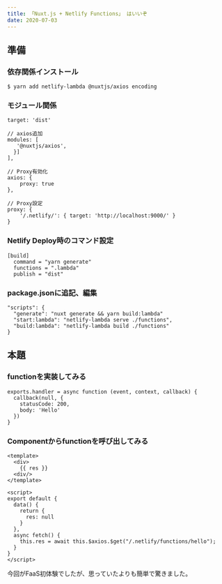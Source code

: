 ```yaml
---
title: 「Nuxt.js + Netlify Functions」 はいいぞ
date: 2020-07-03
---
```


## 準備

### 依存関係インストール
```
$ yarn add netlify-lambda @nuxtjs/axios encoding
```

### モジュール関係
```js[nuxt.config.js]
target: 'dist'

// axios追加
modules: [
   '@nuxtjs/axios',
  }]
],

// Proxy有効化
axios: {
    proxy: true
},

// Proxy設定
proxy: {
    '/.netlify/': { target: 'http://localhost:9000/' }
}
```

### Netlify Deploy時のコマンド設定
```toml[netlify.toml]
[build]
  command = "yarn generate"
  functions = ".lambda"
  publish = "dist"
```

### package.jsonに追記、編集
```json[package.json]
"scripts": {
  "generate": "nuxt generate && yarn build:lambda"
  "start:lambda": "netlify-lambda serve ./functions",
  "build:lambda": "netlify-lambda build ./functions"
}
```
## 本題

### functionを実装してみる
```js[functions/hello.js]
exports.handler = async function (event, context, callback) {
  callback(null, {
    statusCode: 200,
    body: 'Hello'
  })
}
```

### Componentからfunctionを呼び出してみる
```js[components/Hello.vue]
<template>
  <div>
    {{ res }}
  <div/>
</template>

<script>
export default {
  data() {
    return {
      res: null
    }
  },
  async fetch() {
    this.res = await this.$axios.$get("/.netlify/functions/hello");
  }
}
</script>
```

今回がFaaS初体験でしたが、思っていたよりも簡単で驚きました。
